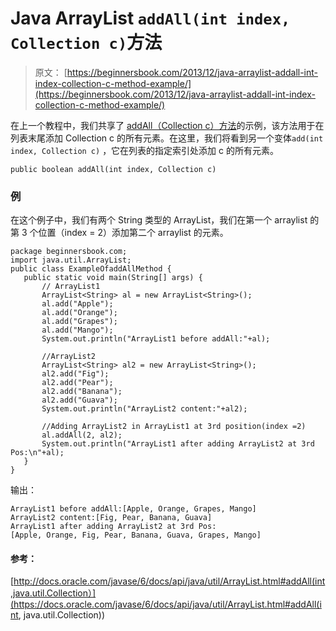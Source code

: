 # Java ArrayList `addAll(int index, Collection c)`方法

> 原文： [https://beginnersbook.com/2013/12/java-arraylist-addall-int-index-collection-c-method-example/](https://beginnersbook.com/2013/12/java-arraylist-addall-int-index-collection-c-method-example/)

在上一个教程中，我们共享了 [addAll（Collection c）方法](https://beginnersbook.com/2013/12/java-arraylist-addallcollection-c-method-example/)的示例，该方法用于在列表末尾添加 Collection c 的所有元素。在这里，我们将看到另一个变体`add(int index, Collection c)` ，它在列表的指定索引处添加 c 的所有元素。

`public boolean addAll(int index, Collection c)`

### 例

在这个例子中，我们有两个 String 类型的 ArrayList，我们在第一个 arraylist 的第 3 个位置（index = 2）添加第二个 arraylist 的元素。

```
package beginnersbook.com;
import java.util.ArrayList;
public class ExampleOfaddAllMethod {
   public static void main(String[] args) {
       // ArrayList1 
       ArrayList<String> al = new ArrayList<String>();
       al.add("Apple");
       al.add("Orange");
       al.add("Grapes");
       al.add("Mango");
       System.out.println("ArrayList1 before addAll:"+al);

       //ArrayList2 
       ArrayList<String> al2 = new ArrayList<String>();
       al2.add("Fig");
       al2.add("Pear");
       al2.add("Banana");
       al2.add("Guava");
       System.out.println("ArrayList2 content:"+al2);

       //Adding ArrayList2 in ArrayList1 at 3rd position(index =2)
       al.addAll(2, al2);
       System.out.println("ArrayList1 after adding ArrayList2 at 3rd Pos:\n"+al);
   }
}
```

输出：

```
ArrayList1 before addAll:[Apple, Orange, Grapes, Mango]
ArrayList2 content:[Fig, Pear, Banana, Guava]
ArrayList1 after adding ArrayList2 at 3rd Pos:
[Apple, Orange, Fig, Pear, Banana, Guava, Grapes, Mango]
```

#### 参考：

[http://docs.oracle.com/javase/6/docs/api/java/util/ArrayList.html#addAll(int,java.util.Collection）](https://docs.oracle.com/javase/6/docs/api/java/util/ArrayList.html#addAll(int, java.util.Collection))